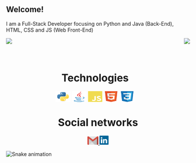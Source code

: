 ## Welcome!
I am a Full-Stack Developer focusing on Python and Java (Back-End), HTML, CSS and JS (Web Front-End)
<div>

  <img  height="170em" src="https://github-readme-stats.vercel.app/api?username=feabreulima&show_icons=true&theme=great-gatsby&include_all_commits=true&count_private=true"/>
  <img align="right" height="170em" src="https://github-readme-stats.vercel.app/api/top-langs/?username=feabreulima&layout=compact&langs_count=16&theme=great-gatsby"/>
</div>
<br>

<div  align="center"> 
  <div style="display: inline_block"><br>
    <h1 align="center">Technologies</h1>
    <img align="center" height="30" width="40" alt="js-icon"  src="https://raw.githubusercontent.com/devicons/devicon/master/icons/python/python-original.svg">
    <img align="center" height="30" width="40" alt="js-icon"  src="https://raw.githubusercontent.com/devicons/devicon/master/icons/java/java-original.svg">
    <img align="center" height="30" width="40" alt="js-icon"  src="https://raw.githubusercontent.com/devicons/devicon/master/icons/javascript/javascript-plain.svg">
    <img align="center" height="30" width="40" alt="html-icon" src="https://raw.githubusercontent.com/devicons/devicon/master/icons/html5/html5-original.svg">
    <img align="center" height="30" width="40" alt="css-icon" src="https://raw.githubusercontent.com/devicons/devicon/master/icons/css3/css3-original.svg">
   </div>


  <h1 align="center">Social networks</h1>
    <a href = "mailto: felipeabreu3731@gmail.com">
      <img width="30" src="gmail.svg">
    </a>
    <a href = "https://www.linkedin.com/in/felipe-abreu-14b24b260/">
      <img width="25" src="linkedin.svg">
    </a>
</div>

![Snake animation](https://github.com/feabreulima/feabreulima/blob/output/github-contribution-grid-snake.svg)
